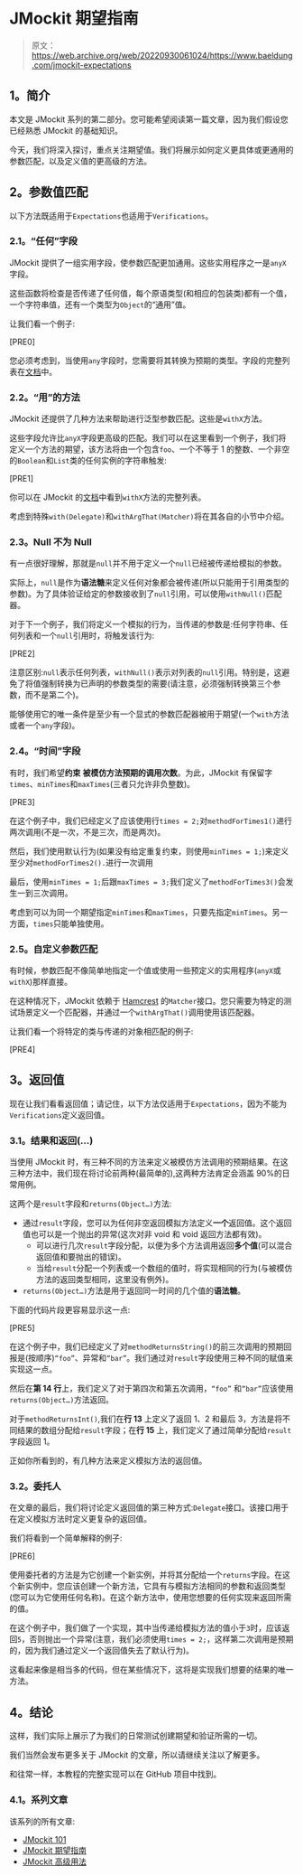 # JMockit 期望指南

> 原文：<https://web.archive.org/web/20220930061024/https://www.baeldung.com/jmockit-expectations>

## **1。简介**

本文是 JMockit 系列的第二部分。您可能希望阅读第一篇文章，因为我们假设您已经熟悉 JMockit 的基础知识。

今天，我们将深入探讨，重点关注期望值。我们将展示如何定义更具体或更通用的参数匹配，以及定义值的更高级的方法。

## **2。参数值匹配**

以下方法既适用于`Expectations`也适用于`Verifications`。

### **2.1。“任何”字段**

JMockit 提供了一组实用字段，使参数匹配更加通用。这些实用程序之一是`anyX`字段。

这些函数将检查是否传递了任何值，每个原语类型(和相应的包装类)都有一个值，一个字符串值，还有一个类型为`Object`的“通用”值。

让我们看一个例子:

[PRE0]

您必须考虑到，当使用`any`字段时，您需要将其转换为预期的类型。字段的完整列表在[文档](https://web.archive.org/web/20220126104623/https://jmockit.github.io/tutorial/Mocking.html#expectation)中。

### **2.2。“用”的方法**

JMockit 还提供了几种方法来帮助进行泛型参数匹配。这些是`withX`方法。

这些字段允许比`anyX`字段更高级的匹配。我们可以在这里看到一个例子，我们将定义一个方法的期望，该方法将由一个包含`foo`、一个不等于 1 的整数、一个非空的`Boolean`和`List`类的任何实例的字符串触发:

[PRE1]

你可以在 JMockit 的[文档](https://web.archive.org/web/20220126104623/https://jmockit.github.io/tutorial/Mocking.html#expectation)中看到`withX`方法的完整列表。

考虑到特殊`with(Delegate)`和`withArgThat(Matcher)`将在其各自的小节中介绍。

### **2.3。Null 不为 Null**

有一点很好理解，那就是`null`并不用于定义一个`null`已经被传递给模拟的参数。

实际上，`null`是作为**语法糖**来定义任何对象都会被传递(所以只能用于引用类型的参数)。为了具体验证给定的参数接收到了`null`引用，可以使用`withNull()`匹配器。

对于下一个例子，我们将定义一个模拟的行为，当传递的参数是:任何字符串、任何列表和一个`null`引用时，将触发该行为:

[PRE2]

注意区别:`null`表示任何列表，`withNull()`表示对列表的`null`引用。特别是，这避免了将值强制转换为已声明的参数类型的需要(请注意，必须强制转换第三个参数，而不是第二个)。

能够使用它的唯一条件是至少有一个显式的参数匹配器被用于期望(一个`with`方法或者一个`any`字段)。

### **2.4。“时间”字段**

有时，我们希望**约束** **被模仿方法预期的调用次数**。为此，JMockit 有保留字`times`、`minTimes`和`maxTimes`(三者只允许非负整数)。

[PRE3]

在这个例子中，我们已经定义了应该使用行`times = 2;`对`methodForTimes1()`进行两次调用(不是一次，不是三次，而是两次)。

然后，我们使用默认行为(如果没有给定重复约束，则使用`minTimes = 1;`)来定义至少对`methodForTimes2().`进行一次调用

最后，使用`minTimes = 1;`后跟`maxTimes = 3;`我们定义了`methodForTimes3()`会发生一到三次调用。

考虑到可以为同一个期望指定`minTimes`和`maxTimes`，只要先指定`minTimes`。另一方面，`times`只能单独使用。

### **2.5。自定义参数匹配**

有时候，参数匹配不像简单地指定一个值或使用一些预定义的实用程序(`anyX`或`withX`)那样直接。

在这种情况下，JMockit 依赖于 [Hamcrest](https://web.archive.org/web/20220126104623/http://hamcrest.org/) 的`Matcher`接口。您只需要为特定的测试场景定义一个匹配器，并通过一个`withArgThat()`调用使用该匹配器。

让我们看一个将特定的类与传递的对象相匹配的例子:

[PRE4]

## **3。返回值**

现在让我们看看返回值；请记住，以下方法仅适用于`Expectations`，因为不能为`Verifications`定义返回值。

### **3.1。结果和返回(…)**

当使用 JMockit 时，有三种不同的方法来定义被模仿方法调用的预期结果。在这三种方法中，我们现在将讨论前两种(最简单的),这两种方法肯定会涵盖 90%的日常用例。

这两个是`result`字段和`returns(Object…)`方法:

*   通过`result`字段，您可以为任何非空返回模拟方法定义**一个**返回值。这个返回值也可以是一个抛出的异常(这次对非 void 和 void 返回方法都有效)。
    *   可以进行几次`result`字段分配，以便为多个方法调用返回**多个值**(可以混合返回值和要抛出的错误)。
    *   当给`result`分配一个列表或一个数组的值时，将实现相同的行为(与被模仿方法的返回类型相同，这里没有例外)。
*   `returns(Object…)`方法是用于返回同一时间的几个值的**语法糖**。

下面的代码片段更容易显示这一点:

[PRE5]

在这个例子中，我们已经定义了对`methodReturnsString()`的前三次调用的预期回报是(按顺序)`“foo”`、异常和`“bar”`。我们通过对`result`字段使用三种不同的赋值来实现这一点。

然后在**第 14 行**上，我们定义了对于第四次和第五次调用，`“foo”` 和`“bar”`应该使用`returns(Object…)`方法返回。

对于`methodReturnsInt()`,我们在**行 13** 上定义了返回 1、2 和最后 3，方法是将不同结果的数组分配给`result`字段；在**行 15** 上，我们定义了通过简单分配给`result`字段返回 1。

正如你所看到的，有几种方法来定义模拟方法的返回值。

### **3.2。委托人**

在文章的最后，我们将讨论定义返回值的第三种方式:`Delegate`接口。该接口用于在定义模拟方法时定义更复杂的返回值。

我们将看到一个简单解释的例子:

[PRE6]

使用委托者的方法是为它创建一个新实例，并将其分配给一个`returns`字段。在这个新实例中，您应该创建一个新方法，它具有与模拟方法相同的参数和返回类型(您可以为它使用任何名称)。在这个新方法中，使用您想要的任何实现来返回所需的值。

在这个例子中，我们做了一个实现，其中当传递给模拟方法的值小于`3`时，应该返回`5`，否则抛出一个异常(注意，我们必须使用`times = 2;`，这样第二次调用是预期的，因为我们通过定义一个返回值失去了默认行为)。

这看起来像是相当多的代码，但在某些情况下，这将是实现我们想要的结果的唯一方法。

## **4。结论**

这样，我们实际上展示了为我们的日常测试创建期望和验证所需的一切。

我们当然会发布更多关于 JMockit 的文章，所以请继续关注以了解更多。

和往常一样，本教程的完整实现可以在 GitHub 项目中找到。

### **4.1。系列文章**

该系列的所有文章:

*   [JMockit 101](/web/20220126104623/https://www.baeldung.com/jmockit-101)
*   [JMockit 期望指南](/web/20220126104623/https://www.baeldung.com/jmockit-expectations)
*   [JMockit 高级用法](/web/20220126104623/https://www.baeldung.com/jmockit-advanced-usage)